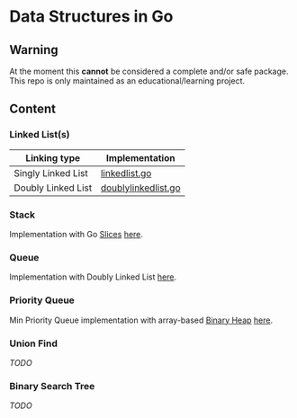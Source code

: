 # Data Structures in Go

## Warning

At the moment this **cannot** be considered a complete and/or safe package. This repo is only maintained as an educational/learning project.

## Content

### Linked List(s)

| Linking type       | Implementation                                                                                                              |
| ------------------ | --------------------------------------------------------------------------------------------------------------------------- |
| Singly Linked List | [linkedlist.go](https://github.com/BuriedInTheGround/datastructures/blob/master/linkedlist/linkedlist.go)                   |
| Doubly Linked List | [doublylinkedlist.go](https://github.com/BuriedInTheGround/datastructures/blob/master/doublylinkedlist/doublylinkedlist.go) |

### Stack

Implementation with Go [Slices](https://golang.org/ref/spec#Slice_types) [here](https://github.com/BuriedInTheGround/datastructures/blob/master/stack/stack.go).

### Queue

Implementation with Doubly Linked List [here](https://github.com/BuriedInTheGround/datastructures/blob/master/queue/queue.go).

### Priority Queue

Min Priority Queue implementation with array-based [Binary Heap](https://en.wikipedia.org/wiki/Binary_heap) [here](https://github.com/BuriedInTheGround/datastructures/blob/master/priorityqueue/minpq.go).

### Union Find

*TODO*

### Binary Search Tree

*TODO*
